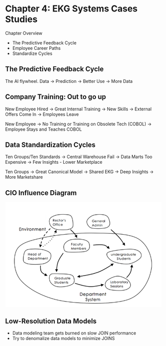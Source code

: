 # Chapter 4: EKG Systems Cases Studies

Chapter Overview

* The Predictive Feedback Cycle
* Employee Career Paths
* Standardize Cycles

## The Predictive Feedback Cycle

The AI flywheel.  Data -> Prediction -> Better Use -> More Data

## Company Training: Out to go up

New Employee Hired -> Great Internal Training -> New Skills -> External Offers Come In -> Employees Leave

New Employee -> No Training or Training on Obsolete Tech (COBOL) -> Employee Stays and Teaches COBOL

## Data Standardization Cycles

Ten Groups/Ten Standards -> Central Warehouse Fail -> Data Marts Too Expensive -> Few Insights - Lower Marketplace

Ten Groups -> Great Canonical Model -> Shared EKG -> Deep Insights -> More Marketshare

## CIO Influence Diagram

![](img/../../img/influence-diagram.png)

## Low-Resolution Data Models
* Data modeling team gets burned on slow JOIN performance
* Try to denomalize data models to minimize JOINS

